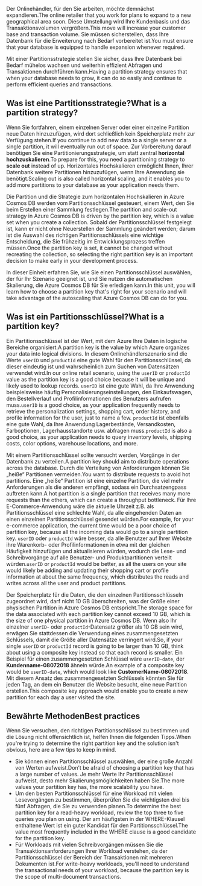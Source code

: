 <span data-ttu-id="c252e-101">Der Onlinehändler, für den Sie arbeiten, möchte demnächst expandieren.</span><span class="sxs-lookup"><span data-stu-id="c252e-101">The online retailer that you work for plans to expand to a new geographical area soon.</span></span> <span data-ttu-id="c252e-102">Diese Umstellung wird Ihre Kundenbasis und das Transaktionsvolumen vergrößern.</span><span class="sxs-lookup"><span data-stu-id="c252e-102">This move will increase your customer base and transaction volume.</span></span> <span data-ttu-id="c252e-103">Sie müssen sicherstellen, dass Ihre Datenbank für die Erweiterung nach Bedarf vorbereitet ist.</span><span class="sxs-lookup"><span data-stu-id="c252e-103">You must ensure that your database is equipped to handle expansion whenever required.</span></span>

<span data-ttu-id="c252e-104">Mit einer Partitionsstrategie stellen Sie sicher, dass Ihre Datenbank bei Bedarf mühelos wachsen und weiterhin effizient Abfragen und Transaktionen durchführen kann.</span><span class="sxs-lookup"><span data-stu-id="c252e-104">Having a partition strategy ensures that when your database needs to grow, it can do so easily and continue to perform efficient queries and transactions.</span></span>

## <a name="what-is-a-partition-strategy"></a><span data-ttu-id="c252e-105">Was ist eine Partitionsstrategie?</span><span class="sxs-lookup"><span data-stu-id="c252e-105">What is a partition strategy?</span></span>

<span data-ttu-id="c252e-106">Wenn Sie fortfahren, einem einzelnen Server oder einer einzelne Partition neue Daten hinzuzufügen, wird dort schließlich kein Speicherplatz mehr zur Verfügung stehen.</span><span class="sxs-lookup"><span data-stu-id="c252e-106">If you continue to add new data to a single server or a single partition, it will eventually run out of space.</span></span> <span data-ttu-id="c252e-107">Zur Vorbereitung darauf benötigen Sie eine Partitionierungsstrategie, um statt zentral **horizontal hochzuskalieren**.</span><span class="sxs-lookup"><span data-stu-id="c252e-107">To prepare for this, you need a partitioning strategy to **scale out** instead of up.</span></span> <span data-ttu-id="c252e-108">Horizontales Hochskalieren ermöglicht Ihnen, Ihrer Datenbank weitere Partitionen hinzuzufügen, wenn Ihre Anwendung sie benötigt.</span><span class="sxs-lookup"><span data-stu-id="c252e-108">Scaling out is also called horizontal scaling, and it enables you to add more partitions to your database as your application needs them.</span></span>

<span data-ttu-id="c252e-109">Die Partition und die Strategie zum horizontalen Hochskalieren in Azure Cosmos DB werden vom Partitionsschlüssel gesteuert, einem Wert, den Sie beim Erstellen einer Sammlung festlegen.</span><span class="sxs-lookup"><span data-stu-id="c252e-109">The partition and scale-out strategy in Azure Cosmos DB is driven by the partition key, which is a value set when you create a collection.</span></span> <span data-ttu-id="c252e-110">Sobald der Partitionsschlüssel festgelegt ist, kann er nicht ohne Neuerstellen der Sammlung geändert werden; darum ist die Auswahl des richtigen Partitionsschlüssels eine wichtige Entscheidung, die Sie frühzeitig im Entwicklungsprozess treffen müssen.</span><span class="sxs-lookup"><span data-stu-id="c252e-110">Once the partition key is set, it cannot be changed without recreating the collection, so selecting the right partition key is an important decision to make early in your development process.</span></span>  

<span data-ttu-id="c252e-111">In dieser Einheit erfahren Sie, wie Sie einen Partitionsschlüssel auswählen, der für Ihr Szenario geeignet ist, und Sie nutzen die automatischen Skalierung, die Azure Cosmos DB für Sie erledigen kann.</span><span class="sxs-lookup"><span data-stu-id="c252e-111">In this unit, you will learn how to choose a partition key that's right for your scenario and will take advantage of the autoscaling that Azure Cosmos DB can do for you.</span></span>

## <a name="what-is-a-partition-key"></a><span data-ttu-id="c252e-112">Was ist ein Partitionsschlüssel?</span><span class="sxs-lookup"><span data-stu-id="c252e-112">What is a partition key?</span></span>

<span data-ttu-id="c252e-113">Ein Partitionsschlüssel ist der Wert, mit dem Azure Ihre Daten in logische Bereiche organisiert.</span><span class="sxs-lookup"><span data-stu-id="c252e-113">A partition key is the value by which Azure organizes your data into logical divisions.</span></span> <span data-ttu-id="c252e-114">In diesem Onlinehändlerszenario sind die Werte `userID` und `productId` eine gute Wahl für den Partitionsschlüssel, da dieser eindeutig ist und wahrscheinlich zum Suchen von Datensätzen verwendet wird.</span><span class="sxs-lookup"><span data-stu-id="c252e-114">In our online retail scenario, using the `userID` or `productId` value as the partition key is a good choice because it will be unique and likely used to lookup records.</span></span> <span data-ttu-id="c252e-115">`userID` ist eine gute Wahl, da Ihre Anwendung beispielsweise häufig Personalisierungseinstellungen, den Einkaufswagen, den Bestellverlauf und Profilinformationen des Benutzers aufrufen muss.</span><span class="sxs-lookup"><span data-stu-id="c252e-115">`userID` is a good choice, as your application frequently needs to retrieve the personalization settings, shopping cart, order history, and profile information for the user, just to name a few.</span></span> <span data-ttu-id="c252e-116">`productId` ist ebenfalls eine gute Wahl, da Ihre Anwendung Lagerbestände, Versandkosten, Farboptionen, Lagerhausstandorte usw. abfragen muss.</span><span class="sxs-lookup"><span data-stu-id="c252e-116">`productId` is also a good choice, as your application needs to query inventory levels, shipping costs, color options, warehouse locations, and more.</span></span>

<span data-ttu-id="c252e-117">Mit einem Partitionsschlüssel sollte versucht werden, Vorgänge in der Datenbank zu verteilen.</span><span class="sxs-lookup"><span data-stu-id="c252e-117">A partition key should aim to distribute operations across the database.</span></span> <span data-ttu-id="c252e-118">Durch die Verteilung von Anforderungen können Sie „heiße“ Partitionen vermeiden.</span><span class="sxs-lookup"><span data-stu-id="c252e-118">You want to distribute requests to avoid hot partitions.</span></span> <span data-ttu-id="c252e-119">Eine „heiße“ Partition ist eine einzelne Partition, die viel mehr Anforderungen als die anderen empfängt, sodass ein Durchsatzengpass auftreten kann.</span><span class="sxs-lookup"><span data-stu-id="c252e-119">A hot partition is a single partition that receives many more requests than the others, which can create a throughput bottleneck.</span></span> <span data-ttu-id="c252e-120">Für Ihre E-Commerce-Anwendung wäre die aktuelle Uhrzeit z.B. als Partitionsschlüssel eine schlechte Wahl, da alle eingehenden Daten an einen einzelnen Partitionsschlüssel gesendet würden.</span><span class="sxs-lookup"><span data-stu-id="c252e-120">For example, for your e-commerce application, the current time would be a poor choice of partition key, because all the incoming data would go to a single partition key.</span></span> <span data-ttu-id="c252e-121">`userID` oder `productId` wäre besser, da alle Benutzer auf Ihrer Website ihre Warenkorb- oder Profilinformationen in etwa mit der gleichen Häufigkeit hinzufügen und aktualisieren würden, wodurch die Lese- und Schreibvorgänge auf alle Benutzer- und Produktpartitionen verteilt würden.</span><span class="sxs-lookup"><span data-stu-id="c252e-121">`userID` or `productId` would be better, as all the users on your site would likely be adding and updating their shopping cart or profile information at about the same frequency, which distributes the reads and writes across all the user and product partitions.</span></span>

<span data-ttu-id="c252e-122">Der Speicherplatz für die Daten, die den einzelnen Partitionsschlüsseln zugeordnet wird, darf nicht 10 GB überschreiten, was der Größe einer physischen Partition in Azure Cosmos DB entspricht.</span><span class="sxs-lookup"><span data-stu-id="c252e-122">The storage space for the data associated with each partition key cannot exceed 10 GB, which is the size of one physical partition in Azure Cosmos DB.</span></span> <span data-ttu-id="c252e-123">Wenn also Ihr einzelner `userID`- oder `productId`-Datensatz größer als 10 GB sein wird, erwägen Sie stattdessen die Verwendung eines zusammengesetzten Schlüssels, damit die Größe aller Datensätze verringert wird.</span><span class="sxs-lookup"><span data-stu-id="c252e-123">So, if your single `userID` or `productId` record is going to be larger than 10 GB, think about using a composite key instead so that each record is smaller.</span></span> <span data-ttu-id="c252e-124">Ein Beispiel für einen zusammengesetzten Schlüssel wäre `userID-date`, der **Kundenname-08072018** ähneln würde.</span><span class="sxs-lookup"><span data-stu-id="c252e-124">An example of a composite key would be `userID-date`, which would look like **CustomerName-08072018**.</span></span> <span data-ttu-id="c252e-125">Mit diesem Ansatz des zusammengesetzten Schlüssels könnten Sie für jeden Tag, an dem ein Benutzer die Website besucht, eine neue Partition erstellen.</span><span class="sxs-lookup"><span data-stu-id="c252e-125">This composite key approach would enable you to create a new partition for each day a user visited the site.</span></span>

## <a name="best-practices"></a><span data-ttu-id="c252e-126">Bewährte Methoden</span><span class="sxs-lookup"><span data-stu-id="c252e-126">Best practices</span></span>

<span data-ttu-id="c252e-127">Wenn Sie versuchen, den richtigen Partitionsschlüssel zu bestimmen und die Lösung nicht offensichtlich ist, helfen Ihnen die folgenden Tipps.</span><span class="sxs-lookup"><span data-stu-id="c252e-127">When you're trying to determine the right partition key and the solution isn't obvious, here are a few tips to keep in mind.</span></span>

- <span data-ttu-id="c252e-128">Sie können einen Partitionsschlüssel auswählen, der eine große Anzahl von Werten aufweist.</span><span class="sxs-lookup"><span data-stu-id="c252e-128">Don’t be afraid of choosing a partition key that has a large number of values.</span></span> <span data-ttu-id="c252e-129">Je mehr Werte Ihr Partitionsschlüssel aufweist, desto mehr Skalierungsmöglichkeiten haben Sie.</span><span class="sxs-lookup"><span data-stu-id="c252e-129">The more values your partition key has, the more scalability you have.</span></span>
- <span data-ttu-id="c252e-130">Um den besten Partitionsschlüssel für eine Workload mit vielen Lesevorgängen zu bestimmen, überprüfen Sie die wichtigsten drei bis fünf Abfragen, die Sie zu verwenden planen.</span><span class="sxs-lookup"><span data-stu-id="c252e-130">To determine the best partition key for a read-heavy workload, review the top three to five queries you plan on using.</span></span> <span data-ttu-id="c252e-131">Der am häufigsten in der WHERE-Klausel enthaltene Wert ist ein guter Kandidat für den Partitionsschlüssel.</span><span class="sxs-lookup"><span data-stu-id="c252e-131">The value most frequently included in the WHERE clause is a good candidate for the partition key.</span></span>
- <span data-ttu-id="c252e-132">Für Workloads mit vielen Schreibvorgängen müssen Sie die Transaktionsanforderungen Ihrer Workload verstehen, da der Partitionsschlüssel der Bereich der Transaktionen mit mehreren Dokumenten ist.</span><span class="sxs-lookup"><span data-stu-id="c252e-132">For write-heavy workloads, you'll need to understand the transactional needs of your workload, because the partition key is the scope of multi-document transactions.</span></span>
